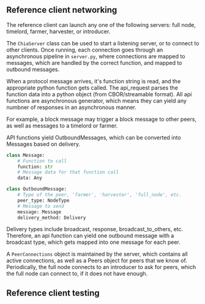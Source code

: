
## Reference client networking

The reference client can launch any one of the following servers:
full node, timelord, farmer, harvester, or introducer.

The `ChiaServer` class can be used to start a listening server, or to connect to other clients.
Once running, each connection goes through an asynchronous pipeline in `server.py`, where connections are mapped to messages, which are handled by the correct function, and mapped to outbound messages.

When a protocol message arrives, it's function string is read, and the appropriate python function gets called.
The api_request parses the function data into a python object (from CBOR/streamable format).
All api functions are asynchronous generator, which means they can yield any numbner of responses in an asynchronous manner.

For example, a block message may trigger a block message to other peers, as well as messages to a timelord or farmer.

API functions yield OutboundMessages, which can be converted into Messages based on delivery.


```python
class Message:
    # Function to call
    function: str
    # Message data for that function call
    data: Any

class OutboundMessage:
    # Type of the peer, 'farmer', 'harvester', 'full_node', etc.
    peer_type: NodeType
    # Message to send
    message: Message
    delivery_method: Delivery
```

Delivery types include broadcast, response, broadcast_to_others, etc. Therefore, an api function can yield one outbound message with a broadcast type, which gets mapped into one message for each peer.

A  `PeerConnections` object is maintained by the server, which contains all active connections, as well as a Peers object for peers that we know of.
Periodically, the full node connects to an introducer to ask for peers, which the full node can connect to, if it does not have enough.


## Reference client testing